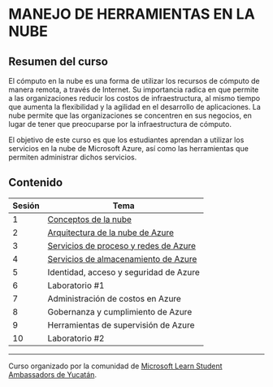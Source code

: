 # MANEJO DE HERRAMIENTAS EN LA NUBE

## Resumen del curso

El cómputo en la nube es una forma de utilizar los recursos de cómputo de manera remota, a través de Internet. Su importancia radica en que permite a las organizaciones reducir los costos de infraestructura, al mismo tiempo que aumenta la flexibilidad y la agilidad en el desarrollo de aplicaciones. La nube permite que las organizaciones se concentren en sus negocios, en lugar de tener que preocuparse por la infraestructura de cómputo.

El objetivo de este curso es que los estudiantes aprendan a utilizar los servicios en la nube de Microsoft Azure, así como las herramientas que permiten administrar dichos servicios.

## Contenido

Sesión | Tema 
--- | --- 
 1 | [Conceptos de la nube](material/s1)
 2 | [Arquitectura de la nube de Azure](material/s2)
 3 | [Servicios de proceso y redes de Azure](material/s3)
 4 | [Servicios de almacenamiento de Azure](material/s4)
 5 | Identidad, acceso y seguridad de Azure
 6 | Laboratorio #1
 7 | Administración de costos en Azure
 8 | Gobernanza y cumplimiento de Azure
 9 | Herramientas de supervisión de Azure
 10 | Laboratorio #2

---

Curso organizado por la comunidad  de [Microsoft Learn Student Ambassadors de Yucatán](https://beacons.ai/mlsayucatan).
